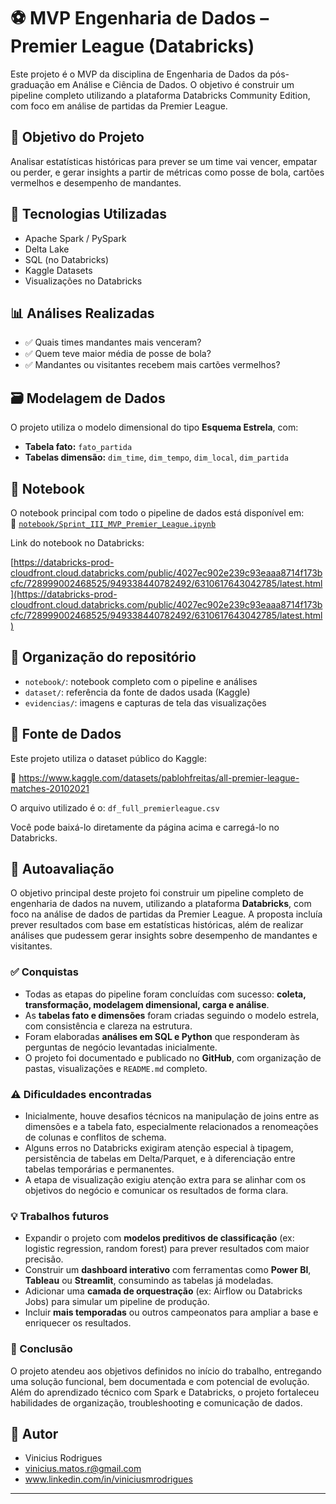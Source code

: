 # ⚽ MVP Engenharia de Dados – Premier League (Databricks)

Este projeto é o MVP da disciplina de Engenharia de Dados da pós-graduação em Análise e Ciência de Dados. O objetivo é construir um pipeline completo utilizando a plataforma Databricks Community Edition, com foco em análise de partidas da Premier League.

## 🎯 Objetivo do Projeto

Analisar estatísticas históricas para prever se um time vai vencer, empatar ou perder, e gerar insights a partir de métricas como posse de bola, cartões vermelhos e desempenho de mandantes.

## 🧱 Tecnologias Utilizadas
- Apache Spark / PySpark
- Delta Lake
- SQL (no Databricks)
- Kaggle Datasets
- Visualizações no Databricks

## 📊 Análises Realizadas

- ✅ Quais times mandantes mais venceram?
- ✅ Quem teve maior média de posse de bola?
- ✅ Mandantes ou visitantes recebem mais cartões vermelhos?

## 🗃️ Modelagem de Dados

O projeto utiliza o modelo dimensional do tipo **Esquema Estrela**, com:

- **Tabela fato:** `fato_partida`
- **Tabelas dimensão:** `dim_time`, `dim_tempo`, `dim_local`, `dim_partida`

## 📓 Notebook

O notebook principal com todo o pipeline de dados está disponível em:  
🔗 [`notebook/Sprint_III_MVP_Premier_League.ipynb`](notebook/Sprint_III_MVP_Premier_League.ipynb)

Link do notebook no Databricks:

[https://databricks-prod-cloudfront.cloud.databricks.com/public/4027ec902e239c93eaaa8714f173bcfc/728999002468525/949338440782492/6310617643042785/latest.html](https://databricks-prod-cloudfront.cloud.databricks.com/public/4027ec902e239c93eaaa8714f173bcfc/728999002468525/949338440782492/6310617643042785/latest.html)

## 📁 Organização do repositório

- `notebook/`: notebook completo com o pipeline e análises
- `dataset/`: referência da fonte de dados usada (Kaggle)
- `evidencias/`: imagens e capturas de tela das visualizações

## 📁 Fonte de Dados

Este projeto utiliza o dataset público do Kaggle:

🔗 https://www.kaggle.com/datasets/pablohfreitas/all-premier-league-matches-20102021

O arquivo utilizado é o: `df_full_premierleague.csv`

Você pode baixá-lo diretamente da página acima e carregá-lo no Databricks.

## 🧪 Autoavaliação

O objetivo principal deste projeto foi construir um pipeline completo de engenharia de dados na nuvem, utilizando a plataforma **Databricks**, com foco na análise de dados de partidas da Premier League. A proposta incluía prever resultados com base em estatísticas históricas, além de realizar análises que pudessem gerar insights sobre desempenho de mandantes e visitantes.

### ✅ Conquistas
- Todas as etapas do pipeline foram concluídas com sucesso: **coleta, transformação, modelagem dimensional, carga e análise**.
- As **tabelas fato e dimensões** foram criadas seguindo o modelo estrela, com consistência e clareza na estrutura.
- Foram elaboradas **análises em SQL e Python** que responderam às perguntas de negócio levantadas inicialmente.
- O projeto foi documentado e publicado no **GitHub**, com organização de pastas, visualizações e `README.md` completo.

### ⚠️ Dificuldades encontradas
- Inicialmente, houve desafios técnicos na manipulação de joins entre as dimensões e a tabela fato, especialmente relacionados a renomeações de colunas e conflitos de schema.
- Alguns erros no Databricks exigiram atenção especial à tipagem, persistência de tabelas em Delta/Parquet, e à diferenciação entre tabelas temporárias e permanentes.
- A etapa de visualização exigiu atenção extra para se alinhar com os objetivos do negócio e comunicar os resultados de forma clara.

### 💡 Trabalhos futuros
- Expandir o projeto com **modelos preditivos de classificação** (ex: logistic regression, random forest) para prever resultados com maior precisão.
- Construir um **dashboard interativo** com ferramentas como **Power BI**, **Tableau** ou **Streamlit**, consumindo as tabelas já modeladas.
- Adicionar uma **camada de orquestração** (ex: Airflow ou Databricks Jobs) para simular um pipeline de produção.
- Incluir **mais temporadas** ou outros campeonatos para ampliar a base e enriquecer os resultados.

### 🎯 Conclusão
O projeto atendeu aos objetivos definidos no início do trabalho, entregando uma solução funcional, bem documentada e com potencial de evolução. Além do aprendizado técnico com Spark e Databricks, o projeto fortaleceu habilidades de organização, troubleshooting e comunicação de dados.

## 👤 Autor

- Vinicius Rodrigues
- vinicius.matos.r@gmail.com
- www.linkedin.com/in/viniciusmrodrigues

---
